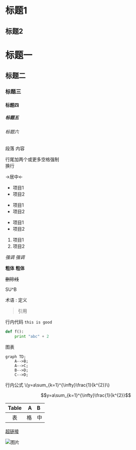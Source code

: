 
标题1
===

标题2
---

# 标题一
## 标题二
### 标题三
#### 标题四
##### 标题五
###### 标题六

段落
内容

行尾加两个或更多空格强制   
换行

->居中<-

* 项目1
* 项目2

+ 项目1
+ 项目2

- 项目1
- 项目2

1. 项目1
2. 项目2

*强调* _强调_

**粗体** __粗体__

~~删除线~~

SU^B

术语
: 定义

> 引用

行内代码 `this is good`

```python
def f():
	print "abc" + 2
```

图表

```mermaid
graph TD;
	A-->B;
	A-->C;
	B-->D;
	C-->D;
```

行内公式 \\(y=a\sum_{k=1}^{\infty}\frac{1}{k^{2}}\\)

$$y=a\sum_{k=1}^{\infty}\frac{1}{k^{2}}$$

|Table|A|B|
|:---:|-:|:-|
|表|格|中|

[超链接](http://www.baidu.com)

![图片](http://upload-images.jianshu.io/upload_images/259-90ac0f366310f464.jpg?imageMogr2/auto-orient/strip%7CimageView2/2/w/1240)
